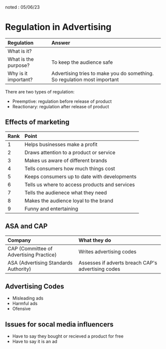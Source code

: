 noted : 05/06/23

# Regulation in Advertising

|Regulation|Answer|
|:---|:---|
|What is it?||
|What is the purpose?|To keep the audience safe|
|Why is it important?|Advertising tries to make you do something. So regulation most important|

There are two types of regulation:

- Preemptive: regulation before release of product
- Reactionary: regulation after release of product

## Effects of marketing

|Rank|Point|
|:---|:---|
|1|Helps businesses make a profit|
|2|Draws attention to a product or service|
|3|Makes us aware of different brands|
|4|Tells consumers how much things cost|
|5|Keeps consumers up to date with developments |
|6|Tells us where to access products and services|
|7|Tells the audienece what they need|
|8|Makes the audience loyal to the brand|
|9|Funny and entertaining|

## ASA and CAP

|Company|What they do|
|:------|:-----------|
|CAP (Committee of Advertising Practice)| Writes advertising codes|
|ASA (Advertising Standards Authority)| Assesses if adverts breach CAP's advertising codes|

## Advertising Codes

- Misleading ads
- Harmful ads
- Ofensive

## Issues for socal media influencers

- Have to say they bought or recieved a product for free
- Have to say it is an ad